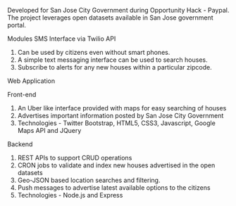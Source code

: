 Developed for San Jose City Government during Opportunity Hack - Paypal. The project leverages open datasets available in San Jose government portal.

Modules
SMS Interface via Twilio API
  1. Can be used by citizens even without smart phones. 
  2. A simple text messaging interface can be used to search houses.
  3. Subscribe to alerts for any new houses within a particular zipcode.
  
Web Application 

Front-end

1. An Uber like interface provided with maps for easy searching of houses
2. Advertises important information posted by San Jose City Government
3. Technologies - Twitter Bootstrap, HTML5, CSS3, Javascript, Google Maps API and JQuery 

Backend

1. REST APIs to support CRUD operations
2. CRON jobs to validate and index new houses advertised in the open datasets
3. Geo-JSON based location searches and filtering.
4. Push messages to advertise latest available options to the citizens
5. Technologies - Node.js and Express 
